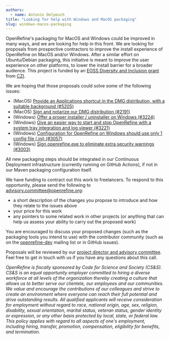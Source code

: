 ```yaml
---
authors:
  - name: Antonin Delpeuch
title: "Looking for help with Windows and MacOS packaging"
slug: windows-macos-packaging
---
```


OpenRefine's packaging for MacOS and Windows could be improved in many ways, and we are looking for help in this front.
We are looking for proposals from prospective contractors to improve the install experience of OpenRefine on MacOS and/or Windows.
After a similar effort on Ubuntu/Debian packaging, this initiative is meant to improve the user experience on other platforms, to lower the install barrier for a broader audience.
This project is funded by an [EOSS Diversity and Inclusion grant](https://cziscience.medium.com/advancing-diversity-and-inclusion-in-scientific-open-source-eaabe6a5488b) from [CZI](https://chanzuckerberg.com/).

We are hoping that those proposals could solve some of the following issues:
* (MacOS) [Provide an Applications shortcut in the DMG distribution, with a suitable background (#5205)](https://github.com/OpenRefine/OpenRefine/issues/5205)
* (MacOS) [Sign and notarize our DMG distribution (#2191)](https://github.com/OpenRefine/OpenRefine/issues/2191)
* (Windows) [Offer a proper installer / uninstaller on Windows (#3224)](https://github.com/OpenRefine/OpenRefine/issues/3224)
* (Windows) [Give an easier way to start and stop OpenRefine with a system tray integration and log viewer (#3221)](https://github.com/OpenRefine/OpenRefine/issues/3221)
* (Windows) [Configuration for OpenRefine on Windows should use only 1 config file (.ini) (#3057)](https://github.com/OpenRefine/OpenRefine/issues/3057)
* (Windows) [Sign openrefine.exe to eliminate extra security warnings (#3003)](https://github.com/OpenRefine/OpenRefine/issues/3003)

All new packaging steps should be integrated in our Continuous Deployment infrastructure (currently running on GitHub Actions), if not in our Maven packaging configuration itself.

We have funding to contract out this work to freelancers.
To respond to this opportunity, please send the following to advisory.committee@openrefine.org:
* a short description of the changes you propose to introduce and how they relate to the issues above
* your price for this work
* any pointers to some related work in other projects (or anything that can help us assess your ability to carry out the proposed work)

You are encouraged to discuss your proposed changes (such as the packaging tools you intend to use) with the contributor community (such as on the [openrefine-dev](https://groups.google.com/g/openrefine-dev/?pli=1) mailing list or in GitHub issues).

Proposals will be reviewed by our [project director and advisory committee](https://github.com/OpenRefine/OpenRefine/blob/master/GOVERNANCE.md). Feel free to get in touch with us if you have any questions about this call.

*OpenRefine is fiscally sponsored by Code for Science and Society (CS&S). CS&S is an equal opportunity employer committed to hiring a diverse workforce at all levels of the organization thereby creating a culture that allows us to better serve our clientele, our employees and our communities. We value and encourage the contributions of our colleagues and strive to create an environment where everyone can reach their full potential and drive outstanding results. All qualified applicants will receive consideration for employment without regard to race, national origin, age, sex, religion, disability, sexual orientation, marital status, veteran status, gender identity or expression, or any other basis protected by local, state, or federal law. This policy applies with regard to all aspects of one's employment, including hiring, transfer, promotion, compensation, eligibility for benefits, and termination.*
